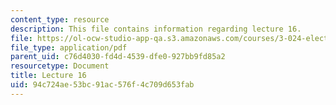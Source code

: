 ```yaml
---
content_type: resource
description: This file contains information regarding lecture 16.
file: https://ol-ocw-studio-app-qa.s3.amazonaws.com/courses/3-024-electronic-optical-and-magnetic-properties-of-materials-spring-2013/94c724ae53bc91ac576f4c709d653fab_MIT3_024S13_2012lec16.pdf
file_type: application/pdf
parent_uid: c76d4030-fd4d-4539-dfe0-927bb9fd85a2
resourcetype: Document
title: Lecture 16
uid: 94c724ae-53bc-91ac-576f-4c709d653fab
---
```

